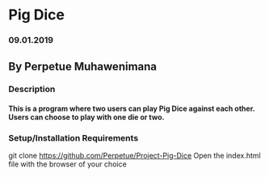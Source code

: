 # Pig Dice
### 09.01.2019
## By Perpetue Muhawenimana
### Description
####  This is a program where two users can play Pig Dice against each other. Users can choose to play with one die or two.

### Setup/Installation Requirements
git clone https://github.com/Perpetue/Project-Pig-Dice
Open the index.html file with the browser of your choice
